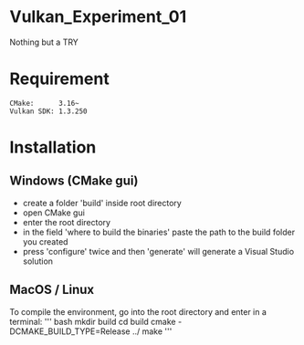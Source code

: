 # Vulkan_Experiment_01
Nothing but a TRY
# Requirement
```
CMake:		3.16~
Vulkan SDK:	1.3.250
```
# Installation
## Windows (CMake gui)
- create a folder 'build' inside root directory
- open CMake gui
- enter the root directory
- in the field 'where to build the binaries' paste the path to the build folder you created
- press 'configure' twice and then 'generate' will generate a Visual Studio solution
## MacOS / Linux
To compile the environment, go into the root directory and enter in a terminal:
'''
bash
mkdir build
cd build
cmake -DCMAKE_BUILD_TYPE=Release ../
make
'''
